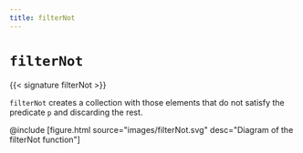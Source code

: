 ```yaml
---
title: filterNot
---
```


# `filterNot`

{{< signature filterNot >}}

`filterNot` creates a collection with those elements that do not satisfy the predicate `p` and discarding the rest.

@include [figure.html source="images/filterNot.svg" desc="Diagram of the filterNot function"]

